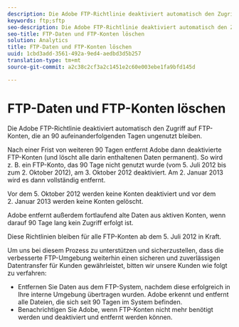 ```yaml
---
description: Die Adobe FTP-Richtlinie deaktiviert automatisch den Zugriff auf FTP-Konten, die an 90 aufeinanderfolgenden Tagen ungenutzt bleiben.
keywords: ftp;sftp
seo-description: Die Adobe FTP-Richtlinie deaktiviert automatisch den Zugriff auf FTP-Konten, die an 90 aufeinanderfolgenden Tagen ungenutzt bleiben.
seo-title: FTP-Daten und FTP-Konten löschen
solution: Analytics
title: FTP-Daten und FTP-Konten löschen
uuid: 1cbd3add-3561-492a-9ed4-aedbd3d5b257
translation-type: tm+mt
source-git-commit: a2c38c2cf3a2c1451e2c60e003ebe1fa9bfd145d

---
```



# FTP-Daten und FTP-Konten löschen

Die Adobe FTP-Richtlinie deaktiviert automatisch den Zugriff auf FTP-Konten, die an 90 aufeinanderfolgenden Tagen ungenutzt bleiben.

Nach einer Frist von weiteren 90 Tagen entfernt Adobe dann deaktivierte FTP-Konten (und löscht alle darin enthaltenen Daten permanent). So wird z. B. ein FTP-Konto, das 90 Tage nicht genutzt wurde (vom 5. Juli 2012 bis zum 2. Oktober 2012), am 3. Oktober 2012 deaktiviert. Am 2. Januar 2013 wird es dann vollständig entfernt.

Vor dem 5. Oktober 2012 werden keine Konten deaktiviert und vor dem 2. Januar 2013 werden keine Konten gelöscht.

Adobe entfernt außerdem fortlaufend alte Daten aus aktiven Konten, wenn darauf 90 Tage lang kein Zugriff erfolgt ist.

Diese Richtlinien bleiben für alle FTP-Konten ab dem 5. Juli 2012 in Kraft.

Um uns bei diesem Prozess zu unterstützen und sicherzustellen, dass die verbesserte FTP-Umgebung weiterhin einen sicheren und zuverlässigen Datentransfer für Kunden gewährleistet, bitten wir unsere Kunden wie folgt zu verfahren:

* Entfernen Sie Daten aus dem FTP-System, nachdem diese erfolgreich in Ihre interne Umgebung übertragen wurden. Adobe erkennt und entfernt alle Dateien, die sich seit 90 Tagen im System befinden.
* Benachrichtigen Sie Adobe, wenn FTP-Konten nicht mehr benötigt werden und deaktiviert und entfernt werden können.

